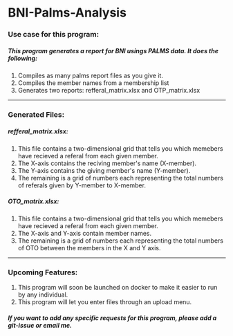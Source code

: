 # BNI-Palms-Analysis

### Use case for this program:
##### This program generates a report for BNI usings PALMS data. It does the following:

1. Compiles as many palms report files as you give it.
2. Compiles the member names from a membership list
3. Generates two reports: refferal_matrix.xlsx and OTP_matrix.xlsx

---
### Generated Files:

##### refferal_matrix.xlsx:
1. This file contains a two-dimensional grid that tells you which memebers have recieved a referal from each given member.
2. The X-axis contains the reciving member's name (X-member).
3. The Y-axis contains the giving member's name (Y-member).
4. The remaining is a grid of numbers each representing the total numbers of referals given by Y-member to X-member.

##### OTO_matrix.xlsx:
1. This file contains a two-dimensional grid that tells you which memebers have recieved a referal from each given member.
2. The X-axis and Y-axis contain member names.
3. The remaining is a grid of numbers each representing the total numbers of OTO between the members in the X and Y axis.

---
### Upcoming Features:
1. This program will soon be launched on docker to make it easier to run by any individual.
2. This program will let you enter files through an upload menu.

##### If you want to add any specific requests for this program, please add a git-issue or email me.